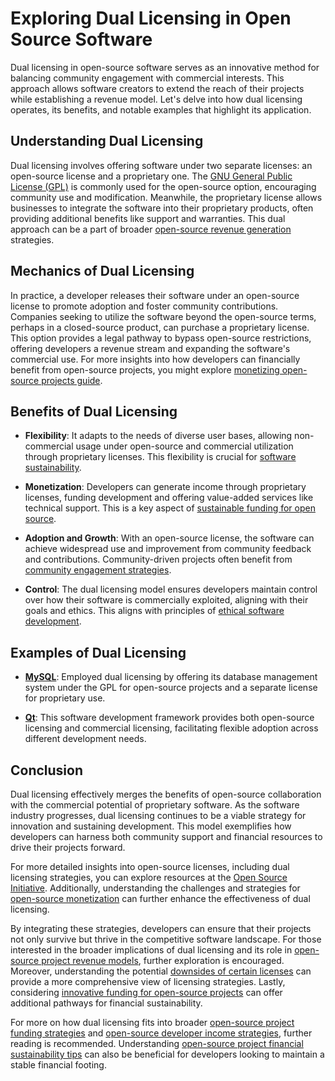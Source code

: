 # Exploring Dual Licensing in Open Source Software

Dual licensing in open-source software serves as an innovative method for balancing community engagement with commercial interests. This approach allows software creators to extend the reach of their projects while establishing a revenue model. Let's delve into how dual licensing operates, its benefits, and notable examples that highlight its application.

## Understanding Dual Licensing

Dual licensing involves offering software under two separate licenses: an open-source license and a proprietary one. The [GNU General Public License (GPL)](https://www.gnu.org/licenses/gpl-3.0.html) is commonly used for the open-source option, encouraging community use and modification. Meanwhile, the proprietary license allows businesses to integrate the software into their proprietary products, often providing additional benefits like support and warranties. This dual approach can be a part of broader [open-source revenue generation](https://www.license-token.com/wiki/open-source-revenue-generation) strategies.

## Mechanics of Dual Licensing

In practice, a developer releases their software under an open-source license to promote adoption and foster community contributions. Companies seeking to utilize the software beyond the open-source terms, perhaps in a closed-source product, can purchase a proprietary license. This option provides a legal pathway to bypass open-source restrictions, offering developers a revenue stream and expanding the software's commercial use. For more insights into how developers can financially benefit from open-source projects, you might explore [monetizing open-source projects guide](https://www.license-token.com/wiki/monetizing-open-source-projects-guide).

## Benefits of Dual Licensing

- **Flexibility**: It adapts to the needs of diverse user bases, allowing non-commercial usage under open-source and commercial utilization through proprietary licenses. This flexibility is crucial for [software sustainability](https://www.license-token.com/wiki/software-sustainability).

- **Monetization**: Developers can generate income through proprietary licenses, funding development and offering value-added services like technical support. This is a key aspect of [sustainable funding for open source](https://www.license-token.com/wiki/sustainable-funding-for-open-source).

- **Adoption and Growth**: With an open-source license, the software can achieve widespread use and improvement from community feedback and contributions. Community-driven projects often benefit from [community engagement strategies](https://www.license-token.com/wiki/community-engagement-strategies).

- **Control**: The dual licensing model ensures developers maintain control over how their software is commercially exploited, aligning with their goals and ethics. This aligns with principles of [ethical software development](https://www.license-token.com/wiki/ethical-software-development).

## Examples of Dual Licensing

- **[MySQL](https://www.mysql.com/)**: Employed dual licensing by offering its database management system under the GPL for open-source projects and a separate license for proprietary use.

- **[Qt](https://www.qt.io/)**: This software development framework provides both open-source licensing and commercial licensing, facilitating flexible adoption across different development needs.

## Conclusion

Dual licensing effectively merges the benefits of open-source collaboration with the commercial potential of proprietary software. As the software industry progresses, dual licensing continues to be a viable strategy for innovation and sustaining development. This model exemplifies how developers can harness both community support and financial resources to drive their projects forward.

For more detailed insights into open-source licenses, including dual licensing strategies, you can explore resources at the [Open Source Initiative](https://opensource.org/). Additionally, understanding the challenges and strategies for [open-source monetization](https://www.license-token.com/wiki/open-source-monetization-challenges-and-strategies) can further enhance the effectiveness of dual licensing.

By integrating these strategies, developers can ensure that their projects not only survive but thrive in the competitive software landscape. For those interested in the broader implications of dual licensing and its role in [open-source project revenue models](https://www.license-token.com/wiki/open-source-project-revenue-models), further exploration is encouraged. Moreover, understanding the potential [downsides of certain licenses](https://www.license-token.com/wiki/the-downside-of-apache-license-and-why-i-never-would-use-it) can provide a more comprehensive view of licensing strategies. Lastly, considering [innovative funding for open-source projects](https://www.license-token.com/wiki/innovative-funding-for-open-source-projects) can offer additional pathways for financial sustainability.

For more on how dual licensing fits into broader [open-source project funding strategies](https://www.license-token.com/wiki/open-source-project-funding-strategies) and [open-source developer income strategies](https://www.license-token.com/wiki/open-source-developer-income-strategies), further reading is recommended. Understanding [open-source project financial sustainability tips](https://www.license-token.com/wiki/open-source-project-financial-sustainability-tips) can also be beneficial for developers looking to maintain a stable financial footing.